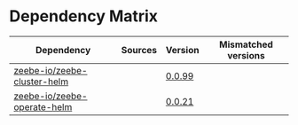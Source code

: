 # Dependency Matrix

Dependency | Sources | Version | Mismatched versions
---------- | ------- | ------- | -------------------
[zeebe-io/zeebe-cluster-helm](https://github.com/zeebe-io/zeebe-cluster-helm) |  | [0.0.99](https://github.com/zeebe-io/zeebe-cluster-helm/releases/tag/v0.0.99) | 
[zeebe-io/zeebe-operate-helm](https://github.com/zeebe-io/zeebe-operate-helm) |  | [0.0.21](https://github.com/zeebe-io/zeebe-operate-helm/releases/tag/v0.0.21) | 
